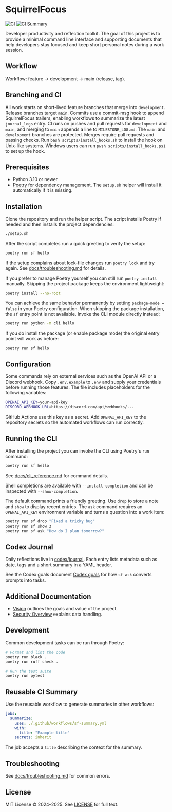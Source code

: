 # SquirrelFocus

[![CI][ci-badge]][ci-url]
[![CI Summary][ci-summary-badge]][ci-summary-url]

Developer productivity and reflection toolkit. The goal of this project is to
provide a minimal command line interface and supporting documents that help
developers stay focused and keep short personal notes during a work session.

## Workflow

Workflow: feature → development → main (release, tag).

## Branching and CI

All work starts on short-lived feature branches that merge into `development`.
Release branches target `main`. Commits use a commit-msg hook to append
SquirrelFocus trailers, enabling workflows to summarize the latest
`journal_logs` entry. CI runs on pushes and pull requests for `development`
and `main`, and merging to `main` appends a line to `MILESTONE_LOG.md`.
The `main` and `development` branches are protected. Merges require pull
requests and passing checks.
Run `bash scripts/install_hooks.sh` to install the hook on Unix-like
systems. Windows users can run `pwsh scripts/install_hooks.ps1` to set up
the hook.

## Prerequisites

- Python 3.10 or newer
- [Poetry](https://python-poetry.org/) for dependency management. The
  `setup.sh` helper will install it automatically if it is missing.

## Installation

Clone the repository and run the helper script. The script installs Poetry if
needed and then installs the project dependencies:

```bash
./setup.sh
```

After the script completes run a quick greeting to verify the setup:

```bash
poetry run sf hello
```

If the setup complains about lock-file changes run `poetry lock` and try
again. See [docs/troubleshooting.md](docs/troubleshooting.md) for details.

If you prefer to manage Poetry yourself you can still run `poetry install`
manually. Skipping the project package keeps the environment lightweight:

```bash
poetry install --no-root
```

You can achieve the same behavior permanently by setting
`package-mode = false` in your Poetry configuration. When skipping the
package installation, the `sf` entry point is not available. Invoke the
CLI module directly instead:

```bash
poetry run python -m cli hello
```

If you do install the package (or enable package mode) the original
entry point will work as before:

```bash
poetry run sf hello
```

## Configuration

Some commands rely on external services such as the OpenAI API or a Discord
webhook. Copy `.env.example` to `.env` and supply your credentials before
running those features. The file includes placeholders for the following
variables:

```bash
OPENAI_API_KEY=your-api-key
DISCORD_WEBHOOK_URL=https://discord.com/api/webhooks/...
```

GitHub Actions use this key as a secret. Add `OPENAI_API_KEY` to the
repository secrets so the automated workflows can run correctly.

## Running the CLI

After installing the project you can invoke the CLI using Poetry's `run`
command:

```bash
poetry run sf hello
```
See [docs/cli_reference.md](docs/cli_reference.md) for command details.

Shell completions are available with `--install-completion` and can be
inspected with `--show-completion`.

The default command prints a friendly greeting. Use `drop` to store a note and
`show` to display recent entries. The `ask` command requires an
`OPENAI_API_KEY` environment variable and turns a question into a work item:

```bash
poetry run sf drop "Fixed a tricky bug"
poetry run sf show 3
poetry run sf ask "How do I plan tomorrow?"
```

## Codex Journal

Daily reflections live in [codex/journal](codex/journal). Each entry lists
metadata such as date, tags and a short summary in a YAML header.

See the Codex goals document
[Codex goals](codex/goals/expected_codex_behavior.md)
for how `sf ask` converts prompts into tasks.

## Additional Documentation

- [Vision](docs/vision.md) outlines the goals and value of the project.
- [Security Overview](docs/security-overview.md) explains data handling.

## Development

Common development tasks can be run through Poetry:

```bash
# Format and lint the code
poetry run black .
poetry run ruff check .

# Run the test suite
poetry run pytest
```

## Reusable CI Summary

Use the reusable workflow to generate summaries in other workflows:

```yaml
jobs:
  summarize:
    uses: ./.github/workflows/sf-summary.yml
    with:
      title: "Example title"
    secrets: inherit
```

The job accepts a `title` describing the context for the summary.

## Troubleshooting

See [docs/troubleshooting.md](docs/troubleshooting.md) for common errors.

## License

MIT License © 2024–2025. See [LICENSE](LICENSE) for full text.

[ci-badge]: https://img.shields.io/badge/CI-main-blue
[ci-url]: https://github.com/squirrelfocus/squirrelfocus/actions/workflows/ci.yml?query=branch%3Awork
[ci-summary-badge]: https://img.shields.io/badge/CI_summary-main-blue
[ci-summary-url]: https://github.com/squirrelfocus/squirrelfocus/actions/workflows/ci-summary.yml?query=branch%3Awork

